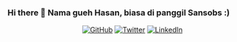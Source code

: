 ### Hi there 👋 Nama gueh Hasan, biasa di panggil Sansobs :)

<p align="center">
	<a href="https://github.com/sansob"><img src="https://img.shields.io/github/followers/sansob.svg?label=GitHub&style=social" alt="GitHub"></a>
	<a href="https://twitter.com/sansobs"><img src="https://img.shields.io/twitter/follow/sansobs?label=Twitter&style=social" alt="Twitter"></a>
	<a href="https://www.linkedin.com/in/sansobs"><img src="https://img.shields.io/badge/LinkedIn--_.svg?style=social&logo=linkedin" alt="LinkedIn"></a>
</p>

